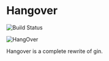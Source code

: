 # Hangover

![Build Status](https://github.com/bob16795/Hangover/actions/workflows/main.yml/badge.svg)

![HangOver](src/assets/icon.ico)

Hangover is a complete rewrite of gin.
